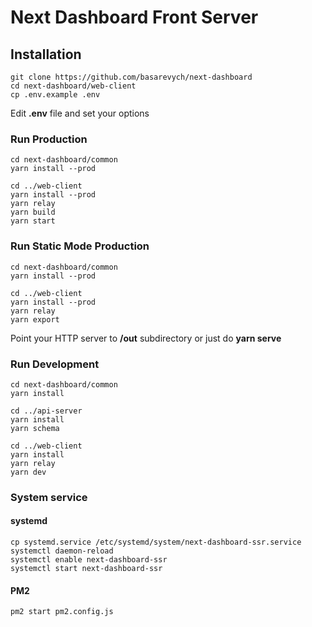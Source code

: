 # Next Dashboard Front Server

## Installation

```
git clone https://github.com/basarevych/next-dashboard
cd next-dashboard/web-client
cp .env.example .env
```

Edit **.env** file and set your options

### Run Production

```
cd next-dashboard/common
yarn install --prod

cd ../web-client
yarn install --prod
yarn relay
yarn build
yarn start
```

### Run Static Mode Production

```
cd next-dashboard/common
yarn install --prod

cd ../web-client
yarn install --prod
yarn relay
yarn export
```

Point your HTTP server to **/out** subdirectory or just do **yarn serve**

### Run Development

```
cd next-dashboard/common
yarn install

cd ../api-server
yarn install
yarn schema

cd ../web-client
yarn install
yarn relay
yarn dev
```

### System service

#### systemd

```
cp systemd.service /etc/systemd/system/next-dashboard-ssr.service
systemctl daemon-reload
systemctl enable next-dashboard-ssr
systemctl start next-dashboard-ssr
```

#### PM2

```
pm2 start pm2.config.js
```
